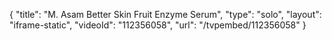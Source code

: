 {
    "title": "M. Asam Better Skin Fruit Enzyme Serum",
    "type": "solo",
    "layout": "iframe-static",
    "videoId": "112356058",
    "url": "\/tvpembed\/112356058"
}